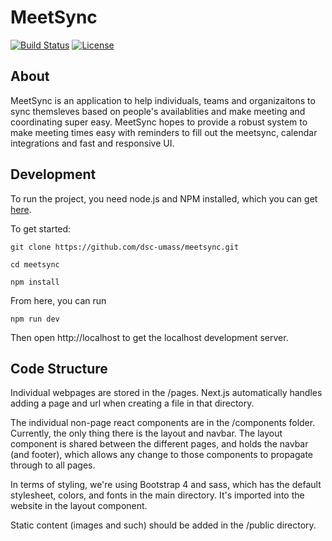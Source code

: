 # MeetSync
[![Build Status](https://travis-ci.org/dsc-umass/meetsync.svg?branch=master)](https://travis-ci.org/dsc-umass/meetsync)
[![License](http://img.shields.io/badge/License-MIT-brightgreen.svg)](./LICENSE)

## About
MeetSync is an application to help individuals, teams and organizaitons to sync themsleves based on people's availablities and make meeting and coordinating super easy. MeetSync hopes to provide a robust system to make meeting times easy with reminders to fill out the meetsync, calendar integrations and fast and responsive UI. 

## Development
To run the project, you need node.js and NPM installed, which you can get [here](https://nodejs.org/en/).

To get started:
```
git clone https://github.com/dsc-umass/meetsync.git
```

```
cd meetsync
```

```
npm install
```

From here, you can run
```
npm run dev
```

Then open
http://localhost
to get the localhost development server.

## Code Structure
Individual webpages are stored in the /pages. Next.js automatically handles adding a page and url when creating a file in that directory. 

The individual non-page react components are in the /components folder. Currently, the only thing there is the layout and navbar. The layout component is shared between the different pages, and holds the navbar (and footer), which allows any change to those components to propagate through to all pages.

In terms of styling, we're using Bootstrap 4 and sass, which has the default stylesheet, colors, and fonts in the main directory. It's imported into the website in the layout component.

Static content (images and such) should be added in the /public directory.
